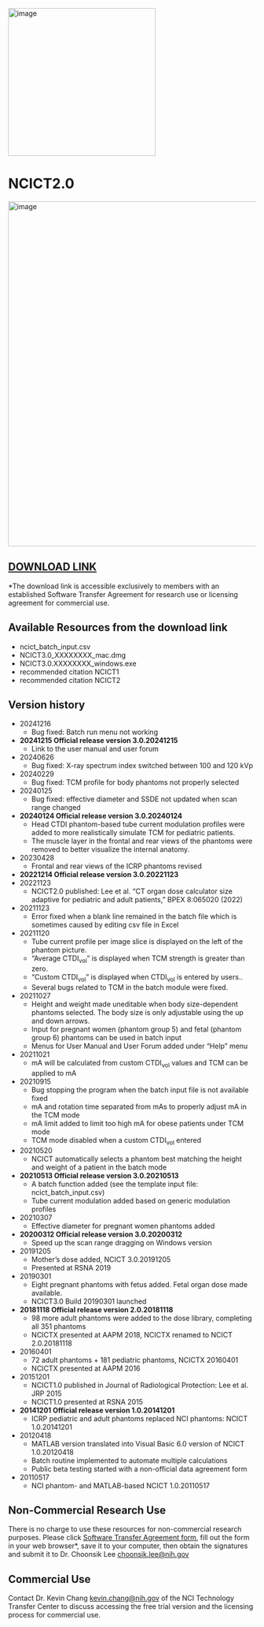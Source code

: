 <img width="300" alt="image" src="https://user-images.githubusercontent.com/22055904/233450972-15856234-7bf7-4035-9e56-cdd239c9d07d.png">

# NCICT2.0

<img width="700" alt="image" src="https://github.com/user-attachments/assets/cc703512-17b8-49f8-92a2-9caa71083e3c" />

## [DOWNLOAD LINK](https://drive.google.com/drive/folders/1B2cI9eewJzRn5DJMaOGJ1RloNv0blxSF?usp=share_link)
*The download link is accessible exclusively to members with an established Software Transfer Agreement for research use or licensing agreement for commercial use.

## Available Resources from the download link
- ncict_batch_input.csv
- NCICT3.0_XXXXXXXX_mac.dmg
- NCICT3.0.XXXXXXXX_windows.exe
- recommended citation NCICT1
- recommended citation NCICT2

## Version history
- 20241216
  - Bug fixed: Batch run menu not working
- **20241215 Official release version 3.0.20241215**
  - Link to the user manual and user forum
- 20240626
  - Bug fixed: X-ray spectrum index switched between 100 and 120 kVp
- 20240229
  - Bug fixed: TCM profile for body phantoms not properly selected 
- 20240125
  - Bug fixed: effective diameter and SSDE not updated when scan range changed
- **20240124 Official release version 3.0.20240124**
  - Head CTDI phantom-based tube current modulation profiles were added to more realistically simulate TCM for pediatric patients.
  - The muscle layer in the frontal and rear views of the phantoms were removed to better visualize the internal anatomy.
- 20230428
  - Frontal and rear views of the ICRP phantoms revised
- **20221214 Official release version 3.0.20221123**
- 20221123
  - NCICT2.0 published: Lee et al. “CT organ dose calculator size adaptive for pediatric and adult patients,” BPEX 8:065020 (2022)
- 20211123
  - Error fixed when a blank line remained in the batch file which is sometimes caused by editing csv file in Excel
- 20211120
  - Tube current profile per image slice is displayed on the left of the phantom picture.
  - “Average CTDI<sub>vol</sub>” is displayed when TCM strength is greater than zero.
  - “Custom CTDI<sub>vol</sub>” is displayed when CTDI<sub>vol</sub> is entered by users..
  - Several bugs related to TCM in the batch module were fixed.
- 20211027
  - Height and weight made uneditable when body size-dependent phantoms selected. The body size is only adjustable using the up and down arrows.
  - Input for pregnant women (phantom group 5) and fetal (phantom group 6) phantoms can be used in batch input
  - Menus for User Manual and User Forum added under “Help” menu
- 20211021
  - mA will be calculated from custom CTDI<sub>vol</sub> values and TCM can be applied to mA
- 20210915
  - Bug stopping the program when the batch input file is not available fixed
  - mA and rotation time separated from mAs to properly adjust mA in the TCM mode
  - mA limit added to limit too high mA for obese patients under TCM mode
  - TCM mode disabled when a custom CTDI<sub>vol</sub> entered
- 20210520
  - NCICT automatically selects a phantom best matching the height and weight of a patient in the batch mode
- **20210513 Official release version 3.0.20210513**
  - A batch function added (see the template input file: ncict_batch_input.csv)
  - Tube current modulation added based on generic modulation profiles
- 20210307
  - Effective diameter for pregnant women phantoms added
- **20200312 Official release version 3.0.20200312**
  - Speed up the scan range dragging on Windows version
- 20191205
  - Mother’s dose added, NCICT 3.0.20191205
  - Presented at RSNA 2019
- 20190301
  - Eight pregnant phantoms with fetus added. Fetal organ dose made available.
  - NCICT3.0 Build 20190301 launched
- **20181118 Official release version 2.0.20181118**
  - 98 more adult phantoms were added to the dose library, completing all 351 phantoms
  - NCICTX presented at AAPM 2018, NCICTX renamed to NCICT 2.0.20181118
- 20160401
  - 72 adult phantoms + 181 pediatric phantoms, NCICTX 20160401
  - NCICTX presented at AAPM 2016
- 20151201
  - NCICT1.0 published in Journal of Radiological Protection: Lee et al. JRP 2015
  - NCICT1.0 presented at RSNA 2015
- **20141201 Official release version 1.0.20141201**
  - ICRP pediatric and adult phantoms replaced NCI phantoms: NCICT 1.0.20141201
- 20120418
  - MATLAB version translated into Visual Basic 6.0 version of NCICT 1.0.20120418
  - Batch routine implemented to automate multiple calculations
  - Public beta testing started with a non-official data agreement form
- 20110517
  - NCI phantom- and MATLAB-based NCICT 1.0.20110517

## Non-Commercial Research Use

There is no charge to use these resources for non-commercial research purposes. Please click [Software Transfer Agreement form](https://dceg.cancer.gov/tools/radiation-dosimetry-tools/ncidose-software-transfer-agreement.pdf), fill out the form in your web browser*, save it to your computer, then obtain the signatures and submit it to Dr. Choonsik Lee choonsik.lee@nih.gov

## Commercial Use

Contact Dr. Kevin Chang kevin.chang@nih.gov of the NCI Technology Transfer Center to discuss accessing the free trial version and the licensing process for commercial use.
